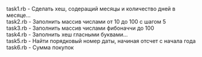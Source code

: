 task1.rb - Сделать хеш, содеращий месяцы и количество дней в месяце...\
task2.rb - Заполнить массив числами от 10 до 100 с шагом 5\
task3.rb - Заполнить массив числами фибоначчи до 100\
task4.rb - Заполнить хеш гласными буквами...\
task5.rb - Найти порядковый номер даты, начиная отсчет с начала года\
task6.rb - Сумма покупок
